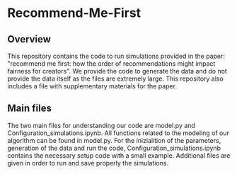 # Recommend-Me-First
## Overview
This repository contains the code to run simulations provided in the paper: "recommend me first: how the order of recommendations might impact fairness for creators". We provide the code to generate the data and do not provide the data itself as the files are extremely large. This repository also includes a file with supplementary materials for the paper. 
## Main files
The two main files  for understanding our code are model.py and Configuration_simulations.ipynb. All functions related to the modeling of our algorithm can be found in model.py. For the inizialition of the parameters, generation of the data and run the code, Configuration_simulations.ipynb contains the necessary setup code with a small example. Additional files are given in order to run and save properly the simulations.




